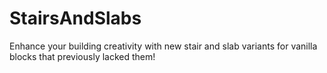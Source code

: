 # StairsAndSlabs
Enhance your building creativity with new stair and slab variants for vanilla blocks that previously lacked them! 
